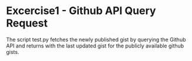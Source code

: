 # Excercise1 - Github API Query Request
The script test.py fetches the newly published gist by querying the Github API and returns with the last updated gist for the publicly available github gists.
